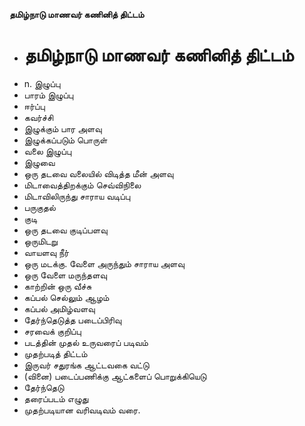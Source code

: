 **தமிழ்நாடு மாணவர் கணினித் திட்டம்**
- # தமிழ்நாடு மாணவர் கணினித் திட்டம்
- n. இழுப்பு
- பாரம் இழுப்பு
- ஈர்ப்பு
- கவர்ச்சி
- இழுக்கும் பார அளவு
- இழுக்கப்படும் பொருள்
- வலை இழுப்பு
- இழுவை
- ஒரு தடவை வலையில் விடித்த மீன் அளவு
- மிடாவைத்திறக்கும் செவ்விநிலை
- மிடாவிலிருந்து சாராய வடிப்பு
- பருகுதல்
- குடி
- ஒரு தடவை குடிப்பளவு
- ஒருமிடறு
- வாயளவு நீர்
- ஒரு மடக்கு. வேளை அருந்தும் சாராய அளவு
- ஒரு வேளை மருந்தளவு
- காற்றின் ஒரு வீச்சு
- கப்பல் செல்லும் ஆழம்
- கப்பல் அமிழ்வளவு
- தேர்ந்தெடுத்த படைப்பிரிவு
- சரவைக் குறிப்பு
- படத்தின் முதல் உருவரைப் படிவம்
- முதற்படித் திட்டம்
- இருவர் சதுரங்க ஆட்டவகை வட்டு
- (வினை) படைப்பணிக்கு ஆட்களைப் பொறுக்கியெடு
- தேர்ந்தெடு
-  தரைப்படம் எழுது
- முதற்படியான வரிவடிவம் வரை.

